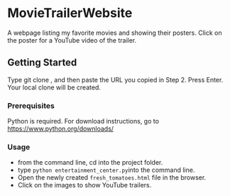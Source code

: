 # MovieTrailerWebsite

A webpage listing my favorite movies and showing their posters. Click on the poster for a YouTube video of the trailer.

## Getting Started

Type git clone , and then paste the URL you copied in Step 2. Press Enter. Your local clone will be created.

### Prerequisites

Python is required. For download instructions, go to https://www.python.org/downloads/


### Usage

* from the command line, cd into the project folder.
* type `python entertainment_center.py`into the command line.
* Open the newly created `fresh_tomatoes.html` file in the browser.
* Click on the images to show YouTube trailers.
